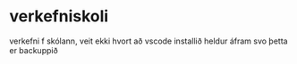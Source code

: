 # verkefniskoli
verkefni f skólann, veit ekki hvort að vscode installið heldur áfram svo þetta er backuppið
